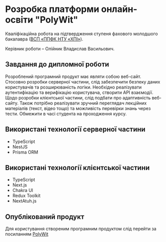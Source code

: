 # Розробка платформи онлайн-освіти "PolyWit"

Кваліфікаційна робота на підтвердження ступеня фахового молодшого бакалавра
([ВСП «ППФК НТУ «ХПІ»](http://polytechnic.poltava.ua)).

Керівник роботи – Олійник Владислав Васильович.

## Завдання до дипломної роботи

Розроблений програмний продукт має являти собою веб-сайт. Стосовно розробки
серверної частини, слід забезпечити безпеку даних користувачів та розширюваність
логіки. Необхідно реалізувати аутентифікацію та верифікацію користувача,
створити API взаємодії. Щодо розробки клієнтської частини, слід подбати про
адаптивність веб-сайту. Також потрібно реалізувати зручний переглядач лекційних
матеріалів (текст, відео тощо) та можливість перевірки знань через тести.
Обмежити в часі студента на проходження курсу.

## Використані технології серверної частини

- TypeScript
- NestJS
- Prisma ORM

## Використані технології клієнтської частини

- TypeScript
- Next.js
- Chakra UI
- Redux Toolkit
- NextAtuh.js

## Опублікований продукт

Для користування створеним програмним продуктом слід перейти за посиланням
[PolyWit](https://edu-pulse-one.vercel.app/dashboard)
